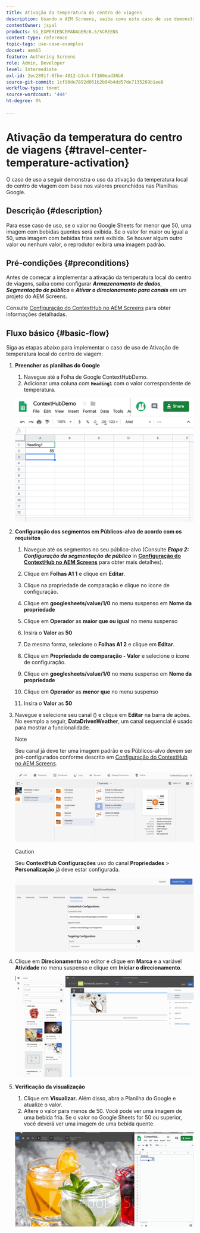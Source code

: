 ```yaml
---
title: Ativação da temperatura do centro de viagens
description: Usando o AEM Screens, saiba como este caso de uso demonstra o uso da ativação da temperatura local do centro de viagem com base nos valores preenchidos nas Planilhas Google.
contentOwner: jsyal
products: SG_EXPERIENCEMANAGER/6.5/SCREENS
content-type: reference
topic-tags: use-case-examples
docset: aem65
feature: Authoring Screens
role: Admin, Developer
level: Intermediate
exl-id: 2ec2891f-0fbe-4812-b3c4-ff160ead36b8
source-git-commit: 1cf90de7892d051b2b94b4dd57de7135269b1ee8
workflow-type: tm+mt
source-wordcount: '444'
ht-degree: 0%

---
```


# Ativação da temperatura do centro de viagens {#travel-center-temperature-activation}

O caso de uso a seguir demonstra o uso da ativação da temperatura local do centro de viagem com base nos valores preenchidos nas Planilhas Google.

## Descrição {#description}

Para esse caso de uso, se o valor no Google Sheets for menor que 50, uma imagem com bebidas quentes será exibida. Se o valor for maior ou igual a 50, uma imagem com bebidas frias será exibida. Se houver algum outro valor ou nenhum valor, o reprodutor exibirá uma imagem padrão.

## Pré-condições {#preconditions}

Antes de começar a implementar a ativação da temperatura local do centro de viagens, saiba como configurar ***Armazenamento de dados***, ***Segmentação de público*** e ***Ativar o direcionamento para canais*** em um projeto do AEM Screens.

Consulte [Configuração do ContextHub no AEM Screens](configuring-context-hub.md) para obter informações detalhadas.

## Fluxo básico {#basic-flow}

Siga as etapas abaixo para implementar o caso de uso de Ativação de temperatura local do centro de viagem:

1. **Preencher as planilhas do Google**

   1. Navegue até a Folha de Google ContextHubDemo.
   1. Adicionar uma coluna com **`Heading1`** com o valor correspondente de temperatura.

   ![screen_shot_2019-05-08at112911am](assets/screen_shot_2019-05-08at112911am.png)

1. **Configuração dos segmentos em Públicos-alvo de acordo com os requisitos**

   1. Navegue até os segmentos no seu público-alvo (Consulte ***Etapa 2: Configuração da segmentação de público*** in **[Configuração do ContextHub no AEM Screens](configuring-context-hub.md)** para obter mais detalhes).

   1. Clique em **Folhas A1 1** e clique em **Editar**.

   1. Clique na propriedade de comparação e clique no ícone de configuração.
   1. Clique em **googlesheets/value/1/0** no menu suspenso em **Nome da propriedade**

   1. Clique em **Operador** as **maior que ou igual** no menu suspenso

   1. Insira o **Valor** as **50**

   1. Da mesma forma, selecione o **Folhas A1 2** e clique em **Editar**.

   1. Clique em **Propriedade de comparação - Valor** e selecione o ícone de configuração.
   1. Clique em **googlesheets/value/1/0** no menu suspenso em **Nome da propriedade**

   1. Clique em **Operador** as **menor que** no menu suspenso

   1. Insira o **Valor** as **50**

1. Navegue e selecione seu canal () e clique em **Editar** na barra de ações. No exemplo a seguir, **DataDrivenWeather**, um canal sequencial é usado para mostrar a funcionalidade.

   >[!NOTE]
   >
   >Seu canal já deve ter uma imagem padrão e os Públicos-alvo devem ser pré-configurados conforme descrito em [Configuração do ContextHub no AEM Screens](configuring-context-hub.md).

   ![screen_shot_2019-05-08at113022am](assets/screen_shot_2019-05-08at113022am.png)

   >[!CAUTION]
   >
   >Seu **ContextHub** **Configurações** uso do canal **Propriedades** > **Personalização** já deve estar configurada.

   ![screen_shot_2019-05-08at114106am](assets/screen_shot_2019-05-08at114106am.png)

1. Clique em **Direcionamento** no editor e clique em **Marca** e a variável **Atividade** no menu suspenso e clique em **Iniciar o direcionamento**.

   ![new_activity3](assets/new_activity3.gif)

1. **Verificação da visualização**

   1. Clique em **Visualizar.** Além disso, abra a Planilha do Google e atualize o valor.
   1. Altere o valor para menos de 50. Você pode ver uma imagem de uma bebida fria. Se o valor no Google Sheets for 50 ou superior, você deverá ver uma imagem de uma bebida quente.

   ![resultado3](assets/result3.gif)
